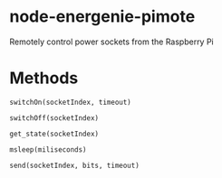 # node-energenie-pimote
Remotely control power sockets from the Raspberry Pi

# Methods

`switchOn(socketIndex, timeout)`

`switchOff(socketIndex)`

`get_state(socketIndex)`

`msleep(miliseconds)`

`send(socketIndex, bits, timeout)`

